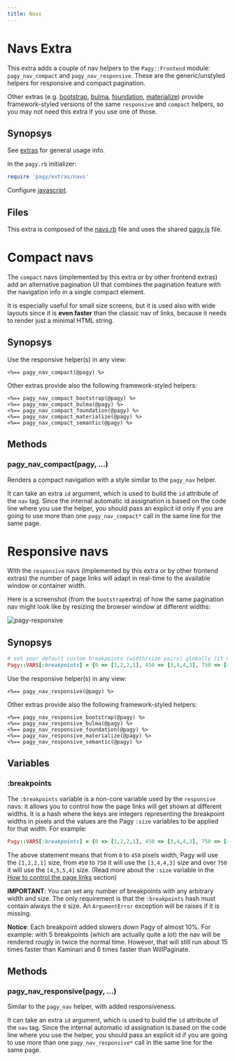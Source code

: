 ```yaml
---
title: Navs
---
```

# Navs Extra

This extra adds a couple of nav helpers to the `Pagy::Frontend` module: `pagy_nav_compact` and `pagy_nav_responsive`. These are the generic/unstyled helpers for responsive and compact pagination.

Other extras (e.g. [bootstrap](bootstrap.md), [bulma](bulma.md), [foundation](foundation.md), [materialize](materialize.md)) provide framework-styled versions of the same `responsive` and `compact` helpers, so you may not need this extra if you use one of those.

## Synopsys

See [extras](../extras.md) for general usage info.

In the `pagy.rb` initializer:

```ruby
require 'pagy/extras/navs'
```

Configure [javascript](../extras.md#javascript).

## Files

This extra is composed of the [navs.rb](https://github.com/ddnexus/pagy/blob/master/lib/pagy/extras/navs.rb) file and uses the shared [pagy.js](https://github.com/ddnexus/pagy/blob/master/lib/javascripts/pagy.js) file.

# Compact navs

The `compact` navs (implemented by this extra or by other frontend extras) add an alternative pagination UI that combines the pagination feature with the navigation info in a single compact element.

It is especially useful for small size screens, but it is used also with wide layouts since it is __even faster__ than the classic nav of links, because it needs to render just a minimal HTML string.

## Synopsys

Use the responsive helper(s) in any view:

```erb
<%== pagy_nav_compact(@pagy) %>
```

Other extras provide also the following framework-styled helpers:

```erb
<%== pagy_nav_compact_bootstrap(@pagy) %>
<%== pagy_nav_compact_bulma(@pagy) %>
<%== pagy_nav_compact_foundation(@pagy) %>
<%== pagy_nav_compact_materialize(@pagy) %>
<%== pagy_nav_compact_semantic(@pagy) %>
```

## Methods

### pagy_nav_compact(pagy, ...)

Renders a compact navigation with a style similar to the `pagy_nav` helper.

It can take an extra `id` argument, which is used to build the `id` attribute of the `nav` tag. Since the internal automatic id assignation is based on the code line where you use the helper, you should pass an explicit id only if you are going to use more than one `pagy_nav_compact*` call in the same line for the same page.

# Responsive navs

With the `responsive` navs (implemented by this extra or by other frontend extras) the number of page links will adapt in real-time to the available window or container width.

Here is a screenshot (from the `bootstrap`extra) of how the same pagination nav might look like by resizing the browser window at different widths:

![pagy-responsive](../assets/images/pagy-responsive-g.png)

## Synopsys

```ruby
# set your default custom breakpoints (width/size pairs) globally (it can be overridden per Pagy instance)
Pagy::VARS[:breakpoints] = {0 => [1,2,2,1], 450 => [3,4,4,3], 750 => [4,5,5,4]}
```

Use the responsive helper(s) in any view:

```erb
<%== pagy_nav_responsive(@pagy) %>
```

Other extras provide also the following framework-styled helpers:

```erb
<%== pagy_nav_responsive_bootstrap(@pagy) %>
<%== pagy_nav_responsive_bulma(@pagy) %>
<%== pagy_nav_responsive_foundation(@pagy) %>
<%== pagy_nav_responsive_materialize(@pagy) %>
<%== pagy_nav_responsive_semantic(@pagy) %>
```

## Variables

### :breakpoints

The `:breakpoints` variable is a non-core variable used by the `responsive` navs: it allows you to control how the page links will get shown at different widths. It is a hash where the keys are integers representing the breakpoint widths in pixels and the values are the Pagy `:size` variables to be applied for that width.
 For example:

```ruby
Pagy::VARS[:breakpoints] = {0 => [1,2,2,1], 450 => [3,4,4,3], 750 => [4,5,5,4]}
```

The above statement means that from `0` to `450` pixels width, Pagy will use the `[1,2,2,1]` size, from `450` to `750` it will use the `[3,4,4,3]` size and over `750` it will use the `[4,5,5,4]` size. (Read more about the `:size` variable in the [How to control the page links](../how-to.md#controlling-the-page-links) section)

**IMPORTANT**: You can set any number of breakpoints with any arbitrary width and size. The only requirement is that the `:breakpoints` hash must contain always the `0` size. An `ArgumentError` exception will be raises if it is missing.

**Notice**: Each breakpoint added slowers down Pagy of almost 10%. For example: with 5 breakpoints (which are actually quite a lot) the nav will be rendered rougly in twice the normal time. However, that will still run about 15 times faster than Kaminari and 6 times faster than WillPaginate.

## Methods

### pagy_nav_responsive(pagy, ...)

Similar to the `pagy_nav` helper, with added responsiveness.

It can take an extra `id` argument, which is used to build the `id` attribute of the `nav` tag. Since the internal automatic id assignation is based on the code line where you use the helper, you should pass an explicit id if you are going to use more than one `pagy_nav_responsive*` call in the same line for the same page.
